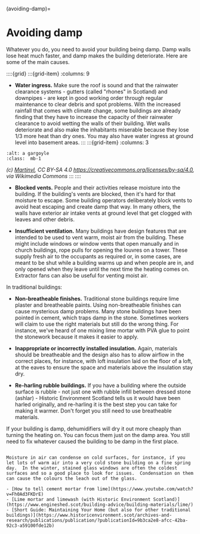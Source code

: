 (avoiding-damp)=
# Avoiding damp

Whatever you do, you need to avoid your building being damp.  Damp walls lose heat much faster, and damp makes the building deteriorate.  Here are some of the main causes.


::::{grid} 
:::{grid-item}
:columns: 9
- **Water ingress.**  Make sure the roof is sound and that the rainwater clearance systems - gutters (called "rhones" in Scotland) and downpipes - are kept in good working order through regular maintenance to clear debris and spot problems.  With the increased rainfall that comes with climate change, some buildings are already finding that they have to increase the capacity of their rainwater clearance to avoid wetting the walls of their building.  Wet walls deteriorate and also make the inhabitants miserable because they lose 1/3 more heat than dry ones.  You may also have water ingress at ground level into basement areas.
:::
:::{grid-item}
:columns: 3
```{image} https://upload.wikimedia.org/wikipedia/commons/thumb/2/22/Gargoyle_depicting_Hodgetts%2C_Chichester_Cathedral.jpg/1125px-Gargoyle_depicting_Hodgetts%2C_Chichester_Cathedral.jpg
:alt: a gargoyle
:class:  mb-1
```
*(c) <a href="https://commons.wikimedia.org/wiki/User:Martinvl">Martinvl</a>, CC BY-SA 4.0 <https://creativecommons.org/licenses/by-sa/4.0>, via Wikimedia Commons*
:::
::::

- **Blocked vents.**  People and their activities release moisture into the building.  If the building's vents are blocked, then it's hard for that moisture to escape.  Some building operators deliberately block vents to avoid heat escaping and create damp that way.  In many others, the walls have exterior air intake vents at ground level that get clogged with leaves and other debris.  

- **Insufficient ventilation.** Many buildings have design features that are intended to be used to vent warm, moist air from the building. These might include windows or window vents that open manually and in church buildings, rope pulls for opening the louvres on a tower.  These supply fresh air to the occupants as required or, in some cases, are meant to be shut while a building warms up and when people are in, and only opened when they leave until the next time the heating comes on.  Extractor fans can also be useful for venting moist air.



<!-- :TODO: picture of trickle vent on modern window and some church windows and vents meant to be opened after services -->

In traditional buildings:

- **Non-breatheable finishes.** Traditional stone buildings require lime plaster and breatheable paints.  Using non-breatheable finishes can cause mysterious damp problems.  Many stone buildings have been pointed in cement, which traps damp in the stone.  Sometimes workers will claim to use the right materials but still do the wrong thing.  For instance, we've heard of one mixing lime mortar with PVA glue to point the stonework because it makes it easier to apply.

- **Inappropriate or incorrectly installed insulation.** Again, materials should be breatheable and the design also has to allow airflow in the correct places, for instance, with loft insulation laid on the floor of a loft, at the eaves to ensure the space and materials above the insulation stay dry.  

- **Re-harling rubble buildings.** If you have a building where the outside surface is rubble - not just one with rubble infill between dressed stone (ashlar) - Historic Environment Scotland tells us it would have been harled originally, and re-harling it is the best step you can take for making it warmer.  Don't forget you still need to use breatheable materials.
 
If your building is damp, dehumidifiers will dry it out more cheaply than turning the heating on. You can focus them just on the damp area.  You still need to fix whatever caused the building to be damp in the first place.


```{admonition} Advice for churches

Moisture in air can condense on cold surfaces, for instance, if you let lots of warm air into a very cold stone building on a fine spring day.  In the winter, stained glass windows are often the coldest surfaces and so a good place to look for issues.  Condensation on them can cause the colours the leach out of the glass. 

```

```{admonition} More information
- [How to tell cement mortar from lime](https://www.youtube.com/watch?v=Fh0Ad3FKDrE)
- [Lime mortar and limewash (with Historic Environment Scotland)](https://www.engineshed.scot/building-advice/building-materials/lime/)
- [Short Guide: Maintaining Your Home (but also for other traditional buildings)](https://www.historicenvironment.scot/archives-and-research/publications/publication/?publicationId=9b3ca2e8-afcc-42ba-92c3-a59100fde12b)
```

